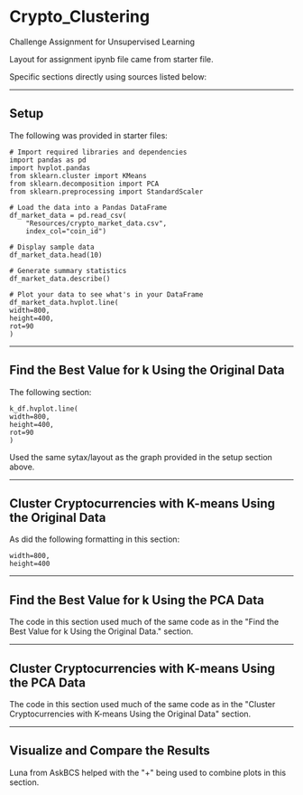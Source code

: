 # Crypto_Clustering
Challenge Assignment for Unsupervised Learning

Layout for assignment ipynb file came from starter file.

Specific sections directly using sources listed below:

--------------------------------------------------
Setup 
--------------------------------------------------

The following was provided in starter files:

    # Import required libraries and dependencies
    import pandas as pd
    import hvplot.pandas
    from sklearn.cluster import KMeans
    from sklearn.decomposition import PCA
    from sklearn.preprocessing import StandardScaler

    # Load the data into a Pandas DataFrame
    df_market_data = pd.read_csv(
        "Resources/crypto_market_data.csv",
        index_col="coin_id")

    # Display sample data
    df_market_data.head(10)

    # Generate summary statistics
    df_market_data.describe()

    # Plot your data to see what's in your DataFrame
    df_market_data.hvplot.line(
    width=800,
    height=400,
    rot=90
    )

--------------------------------------------------
Find the Best Value for k Using the Original Data
--------------------------------------------------

The following section:

    k_df.hvplot.line(
    width=800,
    height=400,
    rot=90
    )

Used the same sytax/layout as the graph provided in the setup section above.

--------------------------------------------------
Cluster Cryptocurrencies with K-means 
Using the Original Data
--------------------------------------------------

As did the following formatting in this section:

    width=800,
    height=400

--------------------------------------------------
Find the Best Value for k Using the PCA Data
--------------------------------------------------

The code in this section used much of the same code as in
the "Find the Best Value for k Using the Original Data." section.

--------------------------------------------------
Cluster Cryptocurrencies with K-means Using the PCA Data
--------------------------------------------------

The code in this section used much of the same code as in
the "Cluster Cryptocurrencies with K-means 
Using the Original Data" section.

--------------------------------------------------
Visualize and Compare the Results
--------------------------------------------------

Luna from AskBCS helped with the "+" being used to combine plots in this section.

